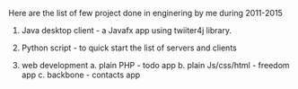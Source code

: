 Here are the list of few project done in enginering by me during 2011-2015

1. Java desktop client - a Javafx app using twiiter4j library.

2. Python script - to quick start the list of servers and clients

3. web development
	a. plain PHP - todo app
	b. plain Js/css/html - freedom app
	c. backbone - contacts app 


